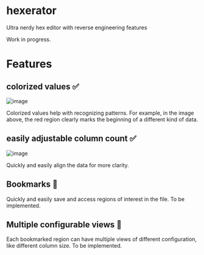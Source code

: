 # hexerator
Ultra nerdy hex editor with reverse engineering features

Work in progress.

# Features
## colorized values ✅
![image](https://user-images.githubusercontent.com/1521976/166120851-d7c48e9f-c958-444e-9e1b-b5c20bf0b3be.png)

Colorized values help with recognizing patterns. For example, in the image above, the red region clearly marks the beginning of a different kind of data.

## easily adjustable column count ✅
![image](https://user-images.githubusercontent.com/1521976/166120928-ce0ad1ec-fa59-4175-b60c-a6fe02082f44.png)

Quickly and easily align the data for more clarity.

## Bookmarks 🔲

Quickly and easily save and access regions of interest in the file.
To be implemented.

## Multiple configurable views 🔲

Each bookmarked region can have multiple views of different configuration, like different column size.
To be implemented.
